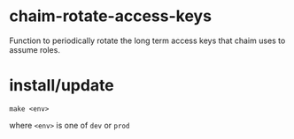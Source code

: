 # chaim-rotate-access-keys
Function to periodically rotate the long term access keys that chaim uses to
assume roles.

# install/update
```
make <env>
```
where `<env>` is one of `dev` or `prod`
